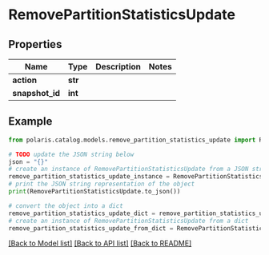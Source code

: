 # RemovePartitionStatisticsUpdate


## Properties

Name | Type | Description | Notes
------------ | ------------- | ------------- | -------------
**action** | **str** |  | 
**snapshot_id** | **int** |  | 

## Example

```python
from polaris.catalog.models.remove_partition_statistics_update import RemovePartitionStatisticsUpdate

# TODO update the JSON string below
json = "{}"
# create an instance of RemovePartitionStatisticsUpdate from a JSON string
remove_partition_statistics_update_instance = RemovePartitionStatisticsUpdate.from_json(json)
# print the JSON string representation of the object
print(RemovePartitionStatisticsUpdate.to_json())

# convert the object into a dict
remove_partition_statistics_update_dict = remove_partition_statistics_update_instance.to_dict()
# create an instance of RemovePartitionStatisticsUpdate from a dict
remove_partition_statistics_update_from_dict = RemovePartitionStatisticsUpdate.from_dict(remove_partition_statistics_update_dict)
```
[[Back to Model list]](../README.md#documentation-for-models) [[Back to API list]](../README.md#documentation-for-api-endpoints) [[Back to README]](../README.md)


